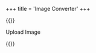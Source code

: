 +++
title = 'Image Converter'
+++

{{<rawhtml>}}
<script src='/toolkist.js'></script>
<script src='/toolkist_color.js'></script>
<script src='/toolkist_image_converter.js'></script>
<script src='/toolkist_fs.js'></script>
<style>
    #result{
        margin-top: 20px;
        border: 1px solid rgb(251, 199, 25);
        padding: 25px;
    }
    h2{
        font-size: 24px;    
        color: rgb(239, 107, 35);
    }
    h3{
        font-size: 18px;
    }
    canvas
    {
        margin-top:25px;
        margin-bottom: 25px;
        display: block;
    }
</style>

<div id='content'>
    <div class='fileInputButton' id='image_input_container'>
        <label class='standardButton' for='toolkist_fs_image_input'>Upload Image</label>
    </div>
    <div id='result' hidden>
        <h2>Result:</h2>
        <h3 id='blockCount'></h3>
        <canvas id='image_out_preview'></canvas>
        <input class='standardButton' type='button' id='copy_to_clipboard' onclick='copyToClipboard()' value='Copy To Clipboard'></input>
        <input class='standardButton' type='button' id='download_to_file' onclick='downloadToFile()' value='Download .zeeplevel'></input>
    </div>
</div>

<script>
    var zeeplevel = null;
    var tkImage = null;

    toolkist_fs.imageFileInput('image_input_container', function(img)
    {
        tkImage = img;
        var palette = toolkist_color.colorPalette(toolkist_image_converter.paintIDs);
        var blocks = img.convertToBlocks(palette);
        var header = new toolkist.Header().generateHeader("Toolkist", blocks.length);
        zeeplevel = new toolkist.Zeeplevel('ImageTest').setHeader(header).setBlocks(blocks);
        toolkist_image_converter.drawOnCanvas('image_out_preview', img.quantized, function()
        {
            $('#blockCount').html("Block count: " + blocks.length);
            $('#result').slideDown(500, "swing");
        });
    });

    function copyToClipboard()
    {
        if(zeeplevel == null)
        {
            alert("Nothing to copy!");
        }
        else
        {
            toolkist_fs.copyToClipboard(zeeplevel.toCSV()); 
        }
    }

    function downloadToFile()
    {
        if(zeeplevel == null)
        {
            alert("Nothing to save!");
        }
        else
        {
            toolkist_fs.directDownload(toolkist_fs.removeExtension(tkImage.name) + ".zeeplevel", zeeplevel.toCSV()); 
        }
    }
</script>
{{</rawhtml>}}